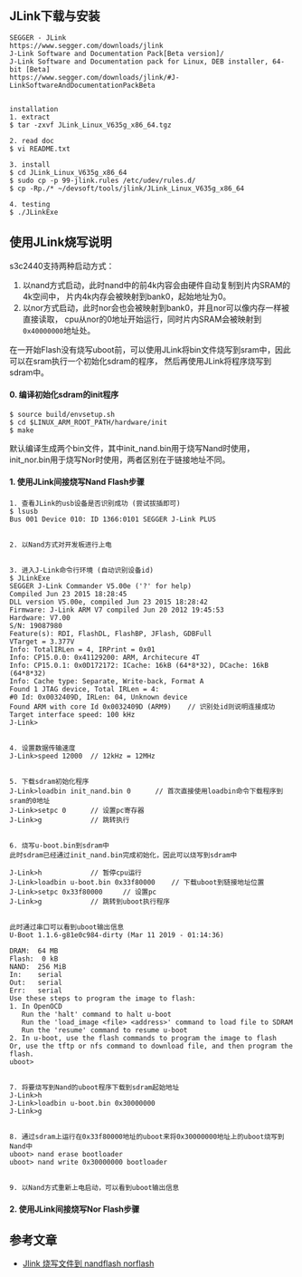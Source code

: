 ## JLink下载与安装

```
SEGGER - JLink
https://www.segger.com/downloads/jlink
J-Link Software and Documentation Pack[Beta version]/
J-Link Software and Documentation pack for Linux, DEB installer, 64-bit [Beta]
https://www.segger.com/downloads/jlink/#J-LinkSoftwareAndDocumentationPackBeta


installation
1. extract
$ tar -zxvf JLink_Linux_V635g_x86_64.tgz

2. read doc
$ vi README.txt

3. install
$ cd JLink_Linux_V635g_x86_64
$ sudo cp -p 99-jlink.rules /etc/udev/rules.d/
$ cp -Rp./* ~/devsoft/tools/jlink/JLink_Linux_V635g_x86_64

4. testing
$ ./JLinkExe
```


## 使用JLink烧写说明

s3c2440支持两种启动方式：
1. 以nand方式启动，此时nand中的前4k内容会由硬件自动复制到片内SRAM的4k空间中，
片内4k内存会被映射到bank0，起始地址为0。
2. 以nor方式启动，此时nor会也会被映射到bank0，并且nor可以像内存一样被直接读取，
cpu从nor的0地址开始运行，同时片内SRAM会被映射到`0x40000000`地址处。

在一开始Flash没有烧写uboot前，可以使用JLink将bin文件烧写到sram中，因此可以在sram执行一个初始化sdram的程序，
然后再使用JLink将程序烧写到sdram中。


#### 0. 编译初始化sdram的init程序

```
$ source build/envsetup.sh
$ cd $LINUX_ARM_ROOT_PATH/hardware/init
$ make
```

默认编译生成两个bin文件，其中init_nand.bin用于烧写Nand时使用，init_nor.bin用于烧写Nor时使用，两者区别在于链接地址不同。


#### 1. 使用JLink间接烧写Nand Flash步骤

```
1. 查看JLink的usb设备是否识别成功 (尝试拔插即可)
$ lsusb
Bus 001 Device 010: ID 1366:0101 SEGGER J-Link PLUS


2. 以Nand方式对开发板进行上电


3. 进入J-Link命令行环境 (自动识别设备id)
$ JLinkExe
SEGGER J-Link Commander V5.00e ('?' for help)
Compiled Jun 23 2015 18:28:45
DLL version V5.00e, compiled Jun 23 2015 18:28:42
Firmware: J-Link ARM V7 compiled Jun 20 2012 19:45:53
Hardware: V7.00
S/N: 19087980
Feature(s): RDI, FlashDL, FlashBP, JFlash, GDBFull
VTarget = 3.377V
Info: TotalIRLen = 4, IRPrint = 0x01
Info: CP15.0.0: 0x41129200: ARM, Architecure 4T
Info: CP15.0.1: 0x0D172172: ICache: 16kB (64*8*32), DCache: 16kB (64*8*32)
Info: Cache type: Separate, Write-back, Format A
Found 1 JTAG device, Total IRLen = 4:
#0 Id: 0x0032409D, IRLen: 04, Unknown device
Found ARM with core Id 0x0032409D (ARM9)    // 识别处id则说明连接成功
Target interface speed: 100 kHz
J-Link>


4. 设置数据传输速度
J-Link>speed 12000  // 12kHz = 12MHz


5. 下载sdram初始化程序
J-Link>loadbin init_nand.bin 0      // 首次直接使用loadbin命令下载程序到sram的0地址
J-Link>setpc 0      // 设置pc寄存器
J-Link>g            // 跳转执行


6. 烧写u-boot.bin到sdram中
此时sdram已经通过init_nand.bin完成初始化，因此可以烧写到sdram中

J-Link>h            // 暂停cpu运行
J-Link>loadbin u-boot.bin 0x33f80000    // 下载uboot到链接地址位置
J-Link>setpc 0x33f80000     // 设置pc
J-Link>g            // 跳转到uboot执行程序


此时通过串口可以看到uboot输出信息
U-Boot 1.1.6-g81e0c984-dirty (Mar 11 2019 - 01:14:36)                          

DRAM:  64 MB                                                                   
Flash:  0 kB                                                                   
NAND:  256 MiB                                                                 
In:    serial                                                                  
Out:   serial                                                                  
Err:   serial                                                                  
Use these steps to program the image to flash:                                 
1. In OpenOCD                                                                  
   Run the 'halt' command to halt u-boot                                       
   Run the 'load_image <file> <address>' command to load file to SDRAM         
   Run the 'resume' command to resume u-boot                                   
2. In u-boot, use the flash commands to program the image to flash             
Or, use the tftp or nfs command to download file, and then program the flash.  
uboot>


7. 将要烧写到Nand的uboot程序下载到sdram起始地址
J-Link>h
J-Link>loadbin u-boot.bin 0x30000000
J-Link>g


8. 通过sdram上运行在0x33f80000地址的uboot来将0x30000000地址上的uboot烧写到Nand中
uboot> nand erase bootloader
uboot> nand write 0x30000000 bootloader


9. 以Nand方式重新上电启动，可以看到uboot输出信息
```

#### 2. 使用JLink间接烧写Nor Flash步骤


## 参考文章

- [Jlink 烧写文件到 nandflash norflash](https://blog.csdn.net/lizuobin2/article/details/52005917)


